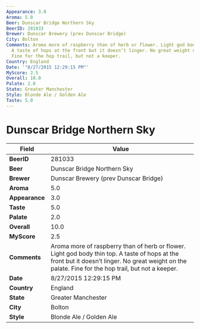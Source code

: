 ```yaml
---
Appearance: 3.0
Aroma: 5.0
Beer: Dunscar Bridge Northern Sky
BeerID: 281033
Brewer: Dunscar Brewery (prev Dunscar Bridge)
City: Bolton
Comments: Aroma more of raspberry than of herb or flower. Light god body thin top.
  A taste of hops at the front but it doesn’t linger. No great weight on the palate.
  Fine for the hop trail, but not a keeper.
Country: England
Date: '"8/27/2015 12:29:15 PM"'
MyScore: 2.5
Overall: 10.0
Palate: 2.0
State: Greater Manchester
Style: Blonde Ale / Golden Ale
Taste: 5.0
---
```


# Dunscar Bridge Northern Sky

| Field         | Value |
|---------------|-------|
| **BeerID** | 281033 |
| **Beer** | Dunscar Bridge Northern Sky |
| **Brewer** | Dunscar Brewery (prev Dunscar Bridge) |
| **Aroma** | 5.0 |
| **Appearance** | 3.0 |
| **Taste** | 5.0 |
| **Palate** | 2.0 |
| **Overall** | 10.0 |
| **MyScore** | 2.5 |
| **Comments** | Aroma more of raspberry than of herb or flower. Light god body thin top. A taste of hops at the front but it doesn’t linger. No great weight on the palate. Fine for the hop trail, but not a keeper. |
| **Date** | 8/27/2015 12:29:15 PM |
| **Country** | England |
| **State** | Greater Manchester |
| **City** | Bolton |
| **Style** | Blonde Ale / Golden Ale |
